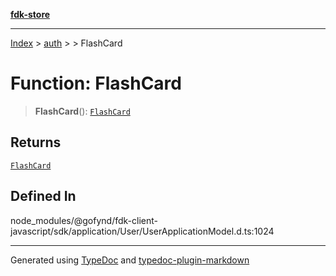 [**fdk-store**](../../../README.md)
***

[Index](../../../API.md) > [auth](../../README.md) > [<internal>](../README.md) > FlashCard

# Function: FlashCard

> **FlashCard**(): [`FlashCard`](../type-aliases/type-alias.FlashCard.md)

## Returns

[`FlashCard`](../type-aliases/type-alias.FlashCard.md)

## Defined In

node\_modules/@gofynd/fdk-client-javascript/sdk/application/User/UserApplicationModel.d.ts:1024

***
Generated using [TypeDoc](https://typedoc.org/) and [typedoc-plugin-markdown](https://www.npmjs.com/package/typedoc-plugin-markdown)
